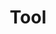 ---
title: Tool
tags: ["tool", "equipment", "instrument", "implement", "utensil", "device", "hardware"]
icon: tool
svg: '<svg xmlns="http://www.w3.org/2000/svg" width="24" height="24" fill="none" viewBox="0 0 24 24" stroke-width="1.5" stroke-linecap="round" stroke-linejoin="round" stroke="currentColor"><path d="M21 7.86c0-.43-.056-.849-.161-1.246-.092-.349-.522-.432-.776-.177L18.34 8.16a1.767 1.767 0 1 1-2.5-2.5l1.723-1.722c.255-.255.172-.685-.177-.777a4.86 4.86 0 0 0-5.828 6.326c.071.2.031.424-.118.573L3.3 18.2c-.4.4-.4 1.049 0 1.448L4.352 20.7c.4.4 1.047.4 1.447 0l8.14-8.14c.15-.15.374-.19.573-.119A4.86 4.86 0 0 0 21 7.86"/></svg>'
---